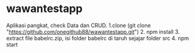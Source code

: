 # wawantestapp
Aplikasi pangkat, check Data dan CRUD.
1.clone (git clone "https://github.com/onegithub88/wawantestapp.git")
2. npm install
3. extract file babelrc.zip, isi folder babelrc di taruh sejajar folder src
4. npm start

